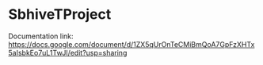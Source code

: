 # SbhiveTProject

Documentation link: https://docs.google.com/document/d/1ZX5qUrOnTeCMiBmQoA7GpFzXHTx5aIsbkEo7uL1TwJI/edit?usp=sharing
